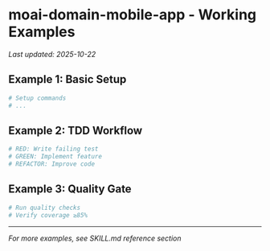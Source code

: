 # moai-domain-mobile-app - Working Examples

_Last updated: 2025-10-22_

## Example 1: Basic Setup

```bash
# Setup commands
# ...
```

## Example 2: TDD Workflow

```bash
# RED: Write failing test
# GREEN: Implement feature
# REFACTOR: Improve code
```

## Example 3: Quality Gate

```bash
# Run quality checks
# Verify coverage ≥85%
```

---

_For more examples, see SKILL.md reference section_
